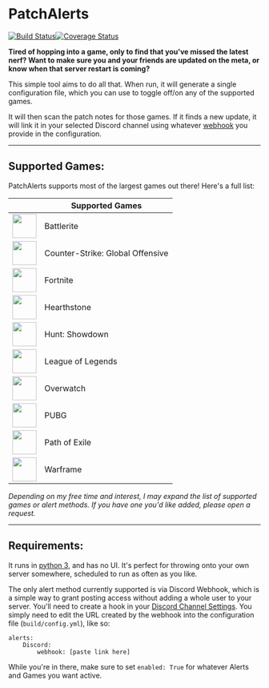 # PatchAlerts
[![Build Status](https://travis-ci.org/shadowmoose/PatchAlerts.svg?branch=master)](https://travis-ci.org/shadowmoose/PatchAlerts)[![Coverage Status](https://coveralls.io/repos/github/shadowmoose/PatchAlerts/badge.svg?branch=master)](https://coveralls.io/github/shadowmoose/PatchAlerts?branch=master)

**Tired of hopping into a game, only to find that you've missed the latest nerf? Want to make sure you and your friends are updated on the meta, or know when that server restart is coming?**

This simple tool aims to do all that. When run, it will generate a single configuration file, which you can use to toggle off/on any of the supported games. 

It will then scan the patch notes for those games. If it finds a new update, it will link it in your selected Discord channel using whatever [webhook](https://support.discordapp.com/hc/en-us/articles/228383668-Intro-to-Webhooks) you provide in the configuration.


-----------------
## Supported Games:

PatchAlerts supports most of the largest games out there! Here's a full list:

|  | Supported Games |
| ----- | ------------- |
| <img src="https://i.imgur.com/dDIezWP.png" width="48"> | Battlerite |
| <img src="https://i.imgur.com/wlhfzUT.png" width="48"> | Counter-Strike: Global Offensive |
| <img src="https://i.imgur.com/9Hz2BnX.png" width="48"> | Fortnite |
| <img src="https://i.imgur.com/fpsVoeK.png" width="48"> | Hearthstone |
| <img src="https://i.imgur.com/SnQ6cRD.png" width="48"> | Hunt: Showdown |
| <img src="https://i.imgur.com/fyMlBLW.png" width="48"> | League of Legends |
| <img src="https://i.imgur.com/Wp2Xlvw.png" width="48"> | Overwatch |
| <img src="https://i.imgur.com/KmmoncG.png" width="48"> | PUBG |
| <img src="https://i.imgur.com/4FYaeCh.png" width="48"> | Path of Exile |
| <img src="http://i.imgur.com/lh5YKoc.png" width="48"> | Warframe |

*Depending on my free time and interest, I may expand the list of supported games or alert methods. If you have one you'd like added, please open a request.*

-----------------


## Requirements:

It runs in [python 3](https://www.python.org/downloads/), and has no UI. It's perfect for throwing onto your own server somewhere, scheduled to run as often as you like. 

The only alert method currently supported is via Discord Webhook, which is a simple way to grant posting access without adding a whole user to your server. You'll need to create a hook in your [Discord Channel Settings](https://support.discordapp.com/hc/en-us/articles/228383668-Intro-to-Webhooks). You simply need to edit the URL created by the webhook into the configuration file (```build/config.yml```), like so:
```
alerts: 
    Discord: 
        webhook: [paste link here]
```

While you're in there, make sure to set ```enabled: True``` for whatever Alerts and Games you want active.




